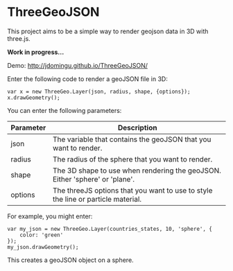 ThreeGeoJSON
=======================

This project aims to be a simple way to render geojson data in 3D with three.js.

**Work in progress...**

Demo:
http://jdomingu.github.io/ThreeGeoJSON/

Enter the following code to render a geoJSON file in 3D:
```
var x = new ThreeGeo.Layer(json, radius, shape, {options});
x.drawGeometry();
```
You can enter the following parameters: 

| Parameter | Description |
| ------------- | ----------- |
| json | The variable that contains the geoJSON that you want to render. |
| radius | The radius of the sphere that you want to render. |
| shape | The 3D shape to use when rendering the geoJSON. Either 'sphere' or 'plane'. |
| options | The threeJS options that you want to use to style the line or particle material. |

For example, you might enter:
```
var my_json = new ThreeGeo.Layer(countries_states, 10, 'sphere', {
    color: 'green'
});
my_json.drawGeometry();
```

This creates a geoJSON object on a sphere.  

